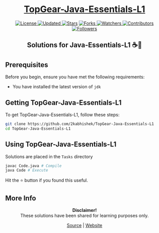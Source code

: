 <div align = "center">

<h1><a href="https://2kabhishek.github.io/TopGear-Java-Essentials-L1">TopGear-Java-Essentials-L1</a></h1>

<a href="https://github.com/2KAbhishek/TopGear-Java-Essentials-L1/blob/master/LICENSE">
<img alt="License" src="https://img.shields.io/github/license/2kabhishek/TopGear-Java-Essentials-L1?style=plastic&color=white&label=License"> </a>

<a href="https://github.com/2KAbhishek/TopGear-Java-Essentials-L1/pulse">
<img alt="Updated" src="https://img.shields.io/github/last-commit/2kabhishek/TopGear-Java-Essentials-L1?style=plastic&color=e30724&label=Updated"> </a>

<a href="https://github.com/2KAbhishek/TopGear-Java-Essentials-L1/stargazers">
<img alt="Stars" src="https://img.shields.io/github/stars/2kabhishek/TopGear-Java-Essentials-L1?style=plastic&color=00d451&label=Stars"></a>

<a href="https://github.com/2KAbhishek/TopGear-Java-Essentials-L1/network/members">
<img alt="Forks" src="https://img.shields.io/github/forks/2kabhishek/TopGear-Java-Essentials-L1?style=plastic&color=1688f0&label=Forks"> </a>

<a href="https://github.com/2KAbhishek/TopGear-Java-Essentials-L1/watchers">
<img alt="Watchers" src="https://img.shields.io/github/watchers/2kabhishek/TopGear-Java-Essentials-L1?style=plastic&color=ff5500&label=Watchers"> </a>

<a href="https://github.com/2KAbhishek/TopGear-Java-Essentials-L1/graphs/contributors">
<img alt="Contributors" src="https://img.shields.io/github/contributors/2kabhishek/TopGear-Java-Essentials-L1?style=plastic&color=f0f&label=Contributors"> </a>

<a href="https://github.com/2KAbhishek?tab=followers">
<img alt="Followers" src="https://img.shields.io/github/followers/2kabhishek?color=222&style=plastic&label=Followers"> </a>

<h2>Solutions for Java-Essentials-L1 ☕🧮</h2>

</div>

## Prerequisites

Before you begin, ensure you have met the following requirements:

- You have installed the latest version of `jdk`

## Getting TopGear-Java-Essentials-L1

To get TopGear-Java-Essentials-L1, follow these steps:

```bash
git clone https://github.com/2kabhishek/TopGear-Java-Essentials-L1
cd TopGear-Java-Essentials-L1
```

## Using TopGear-Java-Essentials-L1

Solutions are placed in the `Tasks` directory

```bash
javac Code.java # Compile
java Code # Execute
```

Hit the ⭐ button if you found this useful.

## More Info

<div align="center">

<strong>Disclaimer!</strong><br>
These solutions have been shared for learning purposes only. <br>

<a href="https://github.com/2KAbhishek/TopGear-Java-Essentials-L1">Source</a> |
<a href="https://2kabhishek.github.io/TopGear-Java-Essentials-L1">Website</a>

</div>
